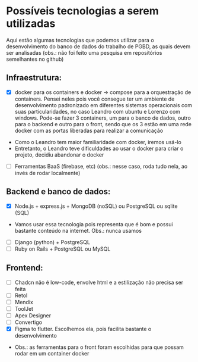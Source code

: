 # Possíveis tecnologias a serem utilizadas

Aqui estão algumas tecnologias que podemos utilizar para o desenvolvimento do banco de dados do trabalho de PGBD, as quais devem ser analisadas (obs.: não foi feito uma pesquisa em repositórios semelhantes no github)

## Infraestrutura: 
- [x]  docker para os containers e docker -> compose para a orquestração de containers. Pensei neles pois você consegue ter um ambiente de desenvolvimento padronizado em diferentes sistemas operacionais com suas particularidades, no caso Leandro com ubuntu e Lorenzo com windows. Pode-se fazer 3 containers, um para o banco de dados, outro para o backend e outro para o front, sendo que os 3 estão em uma rede docker com as portas liberadas para realizar a comunicação
  - Como o Leandro tem maior familiaridade com docker, iremos usá-lo
  - Entretanto, o Leandro teve dificuldades ao usar o docker para criar o projeto, decidiu abandonar o docker
- [ ]  Ferramentas BaaS (firebase, etc) (obs.: nesse caso, roda tudo nela, ao invés de rodar localmente)

## Backend e banco de dados: 
- [x]  Node.js + express.js + MongoDB (noSQL) ou PostgreSQL ou sqlite (SQL)
  - Vamos usar essa tecnologia pois representa que é bom e possui bastante conteúdo na internet.
    Obs.: nunca usamos 
- [ ]  Django (python) + PostgreSQL
- [ ]  Ruby on Rails + PostgreSQL ou MySQL

## Frontend: 
- [ ] Chadcn não é low-code, envolve html e a estilização não precisa ser feita
- [ ] Retol
- [ ] Mendix
- [ ] ToolJet
- [ ] Apex Designer
- [ ] Convertigo
- [x] Figma to flutter. Escolhemos ela, pois facilita bastante o desenvolvimento

- Obs.: as ferramentas para o front foram escolhidas para que possam rodar em um container docker